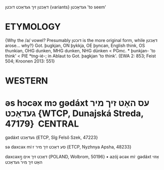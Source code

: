 דאַכטן זיך
געדאַכט
דוכטן {variants}
געדאָכטן
'to seem'

ETYMOLOGY
===========
{Why the /a/ vowel? Presumably דוכטן is the more original form, while דאַכטן arose... why?}
Got. þugkjan, ON þykkja, OE þyncan, English think, OS thunkian, OHG dunken, MHG dunken, NHG dünken < PGmc. * þunkjan- 'to think' < PIE *tng-ié-; in Ablaut to Got. þagkjan 'to think'. 
{EWA 2: 853; Feist 504; Kroonen 2013: 551}

WESTERN
========

əs hɔcəx mɔ gədáxt עס האָט זיך מיר געדאַכט  {WTCP, Dunajská Streda, 47179}
 CENTRAL
========

gədáxt געדאַכט {ETCP, Sîg Felső Szek, 47223}

sə daxcəx miˑr סע דאַכט זיך מיר {ETCP, Nyzhnya Apsha, 48233}

daxcəxŋ̩ דאַכט זיך אים {POLAND, Wolbrom, 50196}
	•	azój əcəx miˑ gədáxt אַזוי האָט זיך מיר געדאַכט